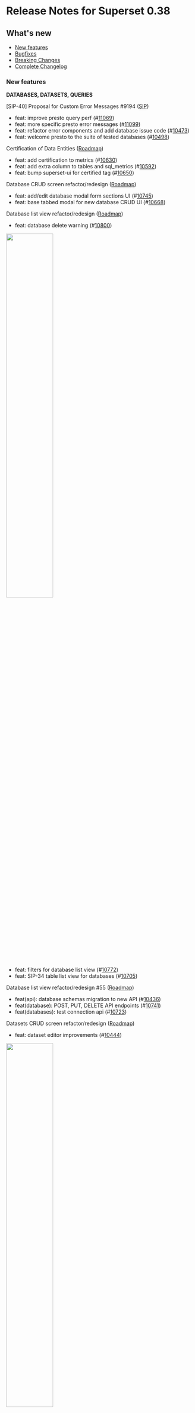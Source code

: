 <!--
Licensed to the Apache Software Foundation (ASF) under one
or more contributor license agreements.  See the NOTICE file
distributed with this work for additional information
regarding copyright ownership.  The ASF licenses this file
to you under the Apache License, Version 2.0 (the
"License"); you may not use this file except in compliance
with the License.  You may obtain a copy of the License at

  http://www.apache.org/licenses/LICENSE-2.0

Unless required by applicable law or agreed to in writing,
software distributed under the License is distributed on an
"AS IS" BASIS, WITHOUT WARRANTIES OR CONDITIONS OF ANY
KIND, either express or implied.  See the License for the
specific language governing permissions and limitations
under the License.
-->

# Release Notes for Superset 0.38

## What's new
- [New features](#new-features)
- [Bugfixes](#bugfixes)
- [Breaking Changes](#breaking-changes)
- [Complete Changelog](#complete-changelog)

### New features
**DATABASES, DATASETS, QUERIES**

[SIP-40] Proposal for Custom Error Messages #9194 ([SIP](https://github.com/apache/incubator-superset/issues/9194))
- feat: improve presto query perf  (#[11069](https://github.com/apache/incubator-superset/pull/11069))
- feat: more specific presto error messages  (#[11099](https://github.com/apache/incubator-superset/pull/11099))
- feat: refactor error components and add database issue code  (#[10473](https://github.com/apache/incubator-superset/pull/10473))
- feat: welcome presto to the suite of tested databases  (#[10498](https://github.com/apache/incubator-superset/pull/10498))


Certification of Data Entities ([Roadmap](https://github.com/apache-superset/superset-roadmap/issues/73))
- feat: add certification to metrics  (#[10630](https://github.com/apache/incubator-superset/pull/10630))
- feat: add extra column to tables and sql_metrics  (#[10592](https://github.com/apache/incubator-superset/pull/10592))
- feat: bump superset-ui for certified tag  (#[10650](https://github.com/apache/incubator-superset/pull/10650))


Database CRUD screen refactor/redesign ([Roadmap](https://github.com/apache-superset/superset-roadmap/issues/14))
- feat: add/edit database modal form sections UI  (#[10745](https://github.com/apache/incubator-superset/pull/10745))
- feat: base tabbed modal for new database CRUD UI  (#[10668](https://github.com/apache/incubator-superset/pull/10668))


Database list view refactor/redesign ([Roadmap](https://github.com/apache-superset/superset-roadmap/issues/55))
- feat: database delete warning  (#[10800](https://github.com/apache/incubator-superset/pull/10800))
<img src="media/10800.gif" width="50%"/>

- feat: filters for database list view  (#[10772](https://github.com/apache/incubator-superset/pull/10772))
- feat: SIP-34 table list view for databases  (#[10705](https://github.com/apache/incubator-superset/pull/10705))


Database list view refactor/redesign #55 ([Roadmap](https://github.com/apache-superset/superset-roadmap/issues/55))
- feat(api): database schemas migration to new API   (#[10436](https://github.com/apache/incubator-superset/pull/10436))
- feat(database): POST, PUT, DELETE API endpoints  (#[10741](https://github.com/apache/incubator-superset/pull/10741))
- feat(databases): test connection api  (#[10723](https://github.com/apache/incubator-superset/pull/10723))


Datasets CRUD screen refactor/redesign ([Roadmap](https://github.com/apache-superset/superset-roadmap/issues/13))
- feat: dataset editor improvements  (#[10444](https://github.com/apache/incubator-superset/pull/10444))
<img src="media/10444.gif" width="50%"/>


Datasets CRUD screen refactor/redesign #13 ([Roadmap](https://github.com/apache-superset/superset-roadmap/issues/13))
- feat(datasource): remove deleted columns and update column type on metadata refresh  (#[10619](https://github.com/apache/incubator-superset/pull/10619))
<img src="media/10619.png" width="50%"/>


Datasets list view refactor/redesign #12 ([Roadmap](https://github.com/apache-superset/superset-roadmap/issues/12))
- feat: update dataset editor modal  (#[10347](https://github.com/apache/incubator-superset/pull/10347))
<img src="media/10347.gif" width="50%"/>

- feat(datasets): REST API bulk delete  (#[11237](https://github.com/apache/incubator-superset/pull/11237))


Saved queries CRUD screen + list view refactor/redesign #15 ([Roadmap](https://github.com/apache-superset/superset-roadmap/issues/15))
- feat: CRUD REST API for saved queries  (#[10777](https://github.com/apache/incubator-superset/pull/10777))
- feat: saved query list actions  (#[11109](https://github.com/apache/incubator-superset/pull/11109))
<img src="media/11109.gif" width="50%"/>

- feat: saved query list view + sort/filters  (#[11005](https://github.com/apache/incubator-superset/pull/11005))
- feat: SavedQuery REST API for bulk delete and new API fields  (#[10793](https://github.com/apache/incubator-superset/pull/10793))
- feat: update saved query backend routing + add savedquery list  (#[10922](https://github.com/apache/incubator-superset/pull/10922))
- feat(saved_queries): add custom api filter for all string & text fields  (#[11031](https://github.com/apache/incubator-superset/pull/11031))


Other features
- feat: dataset REST API for distinct values  (#[10595](https://github.com/apache/incubator-superset/pull/10595))


**EXPLORE, CHARTS, DASHBOARDS**

[SIP-40] Proposal for Custom Error Messages #9194 ([SIP](https://github.com/apache/incubator-superset/issues/9194))
- feat: add download as image button to explore  (#[10297](https://github.com/apache/incubator-superset/pull/10297))
<img src="media/10297.gif" width="50%"/>


[SIP-34] Proposal to establish a new design direction, system, and process for Superset ([SIP](https://github.com/apache/incubator-superset/issues/8976))
- feat: SIP-34 explore save modal  (#[10355](https://github.com/apache/incubator-superset/pull/10355))
<img src="media/10355.gif" width="50%"/>


Charts list view refactor/redesign ([Roadmap](https://github.com/apache-superset/superset-roadmap/issues/47))
- feat(charts): modify custom api filter to include more fields  (#[11054](https://github.com/apache/incubator-superset/pull/11054))


Echarts integration ([Roadmap](https://github.com/apache-superset/superset-roadmap/issues/48))
- feat: add linear color scale to sunburst chart  (#[10474](https://github.com/apache/incubator-superset/pull/10474))
<img src="media/10474.gif" width="50%"/>

- feat: add optional prophet forecasting functionality to chart data api  (#[10324](https://github.com/apache/incubator-superset/pull/10324))
- feat(viz): add ECharts Timeseries chart  (#[10752](https://github.com/apache/incubator-superset/pull/10752))
<img src="media/10752.gif" width="50%"/>


Improvements to cache handling #74 ([Roadmap](https://github.com/apache-superset/superset-roadmap/issues/74))
- feat: add ECharts Pie chart  (#[10966](https://github.com/apache/incubator-superset/pull/10966))
<img src="media/10966.gif" width="50%"/>

- feat: implement cache invalidation api  (#[10761](https://github.com/apache/incubator-superset/pull/10761))
- feat: Adding extra_filters to warm_up_cache  (#[10675](https://github.com/apache/incubator-superset/pull/10675))


[SIP-34] Proposal to establish a new design direction, system, and process for Superset ([SIP](https://github.com/apache/incubator-superset/issues/8976))
- feat: add favorite star to dashboard and chart lists  (#[10510](https://github.com/apache/incubator-superset/pull/10510))
<img src="media/10510.png" width="50%"/>

- feat: use svg for checkbox component  (#[10799](https://github.com/apache/incubator-superset/pull/10799))
<img src="media/10799.gif" width="50%"/>


Other features
- feat(table-viz): translation and metric column header align right  (#[10549](https://github.com/apache/incubator-superset/pull/10549))


- feat: adding dashboard toggle fullscreen button  (#[10840](https://github.com/apache/incubator-superset/pull/10840))
<img src="media/10840.png" width="50%"/>

- feat: enable ETag header for dashboard GET requests  (#[10963](https://github.com/apache/incubator-superset/pull/10963))
- feat: move ace-editor and mathjs to async modules  (#[10837](https://github.com/apache/incubator-superset/pull/10837))
- feat: server side dashboard css for less repaint  (#[10850](https://github.com/apache/incubator-superset/pull/10850))
- feat: use shorten url in standalone iframe  (#[10651](https://github.com/apache/incubator-superset/pull/10651))


**SQL LAB**
- feat: Adding table comment and columns comment for SQLLab  (#[10844](https://github.com/apache/incubator-superset/pull/10844))


**SYSTEM, OTHER**
- feat: add TXT as default CSV extension  (#[10371](https://github.com/apache/incubator-superset/pull/10371))


[SIP-34] Proposal to establish a new design direction, system, and process for Superset ([SIP](https://github.com/apache/incubator-superset/issues/8976))
- feat: card view bulk select  (#[10607](https://github.com/apache/incubator-superset/pull/10607))
- feat: custom favorite filter for dashboards, charts and saved queries  (#[11083](https://github.com/apache/incubator-superset/pull/11083))
- feat: SIP-34 card/grid views for dashboards and charts   (#[10526](https://github.com/apache/incubator-superset/pull/10526))
- feat(listviews): SIP-34 Bulk Select  (#[10298](https://github.com/apache/incubator-superset/pull/10298))
- feat(listviews): SIP-34 filters for charts, dashboards, datasets  (#[10335](https://github.com/apache/incubator-superset/pull/10335))


[SIP-40] Proposal for Custom Error Messages #9194 ([SIP](https://github.com/apache/incubator-superset/issues/9194))
- feat: update timeout error UX  (#[10274](https://github.com/apache/incubator-superset/pull/10274))


Alerts (send notification when a condition is met) ([Roadmap](https://github.com/apache-superset/superset-roadmap/issues/54))
- feat: add test email functionality to SQL-based email alerts  (#[10476](https://github.com/apache/incubator-superset/pull/10476))
- feat: refractored SQL-based alerting framework  (#[10605](https://github.com/apache/incubator-superset/pull/10605))


[SIP-34] Proposal to establish a new design direction, system, and process for Superset ([SIP](https://github.com/apache/incubator-superset/issues/8976))
- feat: adding all icons from the design system to the codebase  (#[11033](https://github.com/apache/incubator-superset/pull/11033))
- feat: storybook for Icon component  (#[10515](https://github.com/apache/incubator-superset/pull/10515))


[SIP-48] Using Ant Design as our primary component library ([SIP](https://github.com/apache/incubator-superset/issues/10254))
- feat: Add antd to the codebase  (#[10508](https://github.com/apache/incubator-superset/pull/10508))


Alerts (send notification when a condition is met) ([Roadmap](https://github.com/apache-superset/superset-roadmap/issues/54))
- feat: updated email format for SQL-based email alerts  (#[10512](https://github.com/apache/incubator-superset/pull/10512))


Superset Component library - Phase 1 ([Roadmap](https://github.com/apache-superset/superset-roadmap/issues/23))
- feat: adding Storybook to Superset  (#[10383](https://github.com/apache/incubator-superset/pull/10383))


Other
- feat: Allow tests files in  /src (plus Label component tests)  (#[10634](https://github.com/apache/incubator-superset/pull/10634))
- feat: Getting fancier with Storybook  (#[10647](https://github.com/apache/incubator-superset/pull/10647))


### Bugfixes

- fix(permissions): alpha role has all full features  (#[10241](https://github.com/apache/incubator-superset/pull/10241))
- fix: broken glyphicons used in react-json-schema  (#[10267](https://github.com/apache/incubator-superset/pull/10267))
- fix: add additional ui tweaks  (#[10275](https://github.com/apache/incubator-superset/pull/10275))
- fix: saving custom CSS correctly  (#[10289](https://github.com/apache/incubator-superset/pull/10289))
- fix: fetch datasets list after dataset created successfully  (#[10290](https://github.com/apache/incubator-superset/pull/10290))
- fix: update community Slack link  (#[10360](https://github.com/apache/incubator-superset/pull/10360))
- fix: allow creating table option and remove schema requirement in dataset add modal  (#[10369](https://github.com/apache/incubator-superset/pull/10369))
- fix(datasets): sort and humanized modified by  (#[10380](https://github.com/apache/incubator-superset/pull/10380))
- fix(api): fixes perf on charts and introduces sorting by database on datasets  (#[10392](https://github.com/apache/incubator-superset/pull/10392))
- fix(api): fixes openapi spec errors and adds a test to validate all spec  (#[10393](https://github.com/apache/incubator-superset/pull/10393))
- fix(charts): disable CSRF for chart data endpoint  (#[10397](https://github.com/apache/incubator-superset/pull/10397))
- fix: dataset list filters bug  (#[10398](https://github.com/apache/incubator-superset/pull/10398))
- fix: remove FAB rendered menu in favor of react based one  (#[10401](https://github.com/apache/incubator-superset/pull/10401))
- fix: show label for filters in filter box in explore  (#[10412](https://github.com/apache/incubator-superset/pull/10412))
- fix: Implement updates to SQL-based email alerts  (#[10454](https://github.com/apache/incubator-superset/pull/10454))
- fix(presto): Handle ROW data stored as string  (#[10456](https://github.com/apache/incubator-superset/pull/10456))
- fix: change "add new slice" copy to "add new chart"  (#[10457](https://github.com/apache/incubator-superset/pull/10457))
- fix(sqllab): button width isn't wide enough for 'Run Selection'  (#[10461](https://github.com/apache/incubator-superset/pull/10461))
- fix: timeout error message  (#[10478](https://github.com/apache/incubator-superset/pull/10478))
- fix: enforce mandatory chart name on save and edit  (#[10482](https://github.com/apache/incubator-superset/pull/10482))
- fix: More tweaks needed after adding Doctype tag  (#[10504](https://github.com/apache/incubator-superset/pull/10504))
- fix: explore panel missing padding  (#[10505](https://github.com/apache/incubator-superset/pull/10505))
- fix: refactored SQL-based alerts to not pass sqlalchemy objects as args  (#[10506](https://github.com/apache/incubator-superset/pull/10506))
- fix(sqllab): Handle long table names in SQL Lab  (#[10518](https://github.com/apache/incubator-superset/pull/10518))
- fix: make SQL-based alert email links user friendly  (#[10519](https://github.com/apache/incubator-superset/pull/10519))
- fix(dashboard): changing the chart title, except not  (#[10527](https://github.com/apache/incubator-superset/pull/10527))
- fix: misaligned LimitControl buttons and port jsx->tsx  (#[10529](https://github.com/apache/incubator-superset/pull/10529))
- fix: Resolves #10535  (#[10536](https://github.com/apache/incubator-superset/pull/10536))
- fix: add retry to SQL-based alerting celery task  (#[10542](https://github.com/apache/incubator-superset/pull/10542))
- fix: Updating Dockerfile to work with updated python requirements.  (#[10550](https://github.com/apache/incubator-superset/pull/10550))
- fix(thumbnails): missing field, logging and new config var  (#[10562](https://github.com/apache/incubator-superset/pull/10562))
- fix: add translate for dropdown menu  (#[10573](https://github.com/apache/incubator-superset/pull/10573))
- fix: error message modal overflow  (#[10580](https://github.com/apache/incubator-superset/pull/10580))
- fix: add None checking to cast_to_num  (#[10584](https://github.com/apache/incubator-superset/pull/10584))
- fix: removing unsupported modal sizes  (#[10625](https://github.com/apache/incubator-superset/pull/10625))
- fix: remove duplicated params and cache_timeout from list_columns; add viz_type to list_columns  (#[10643](https://github.com/apache/incubator-superset/pull/10643))
- fix: controls scroll issue  (#[10644](https://github.com/apache/incubator-superset/pull/10644))
- fix(db_engine_specs): improve Presto column type matching  (#[10658](https://github.com/apache/incubator-superset/pull/10658))
- fix(db_engine_specs): mysql longtext type should not be numeric  (#[10661](https://github.com/apache/incubator-superset/pull/10661))
- fix: change public role like gamma procedure  (#[10674](https://github.com/apache/incubator-superset/pull/10674))
- fix(sqllab): log exceptions caused by the user as debug and not error  (#[10676](https://github.com/apache/incubator-superset/pull/10676))
- fix: only call signal if executing on the main thread  (#[10677](https://github.com/apache/incubator-superset/pull/10677))
- fix: layout flexiness  (#[10681](https://github.com/apache/incubator-superset/pull/10681))
- fix: SubMenu css  (#[10682](https://github.com/apache/incubator-superset/pull/10682))
- fix: dashboard extra filters  (#[10692](https://github.com/apache/incubator-superset/pull/10692))
- fix: shorten url with extra request parameters  (#[10693](https://github.com/apache/incubator-superset/pull/10693))
- fix: card view failed cypress tests  (#[10699](https://github.com/apache/incubator-superset/pull/10699))
- fix: deprecation warnings due to invalid escape sequences.  (#[10710](https://github.com/apache/incubator-superset/pull/10710))
- fix: move menu reorg logic from crud app into Menu component  (#[10717](https://github.com/apache/incubator-superset/pull/10717))
- fix: local docker deployment  (#[10738](https://github.com/apache/incubator-superset/pull/10738))
- Fix: Rejiggering some dependencies, trying to get CI to pass  (#[10747](https://github.com/apache/incubator-superset/pull/10747))
- fix(presto): default unknown types to string type  (#[10753](https://github.com/apache/incubator-superset/pull/10753))
- fix: add validator information to email/slack alerts  (#[10762](https://github.com/apache/incubator-superset/pull/10762))
- fix: re-installing local superset in cache image  (#[10766](https://github.com/apache/incubator-superset/pull/10766))
- fix: can not type `0.05` in `TextControl`  (#[10778](https://github.com/apache/incubator-superset/pull/10778))
- fix: MVC show saved query  (#[10781](https://github.com/apache/incubator-superset/pull/10781))
- fix: disable domain sharding on explore view  (#[10787](https://github.com/apache/incubator-superset/pull/10787))
- fix: Database API missing allow none on fields  (#[10795](https://github.com/apache/incubator-superset/pull/10795))
- fix: bump node version on Dockerfile to be on par with docker-compose  (#[10813](https://github.com/apache/incubator-superset/pull/10813))
- fix(tests): export dataset tests fails with presto  (#[10818](https://github.com/apache/incubator-superset/pull/10818))
- fix: use nullpool in the celery workers  (#[10819](https://github.com/apache/incubator-superset/pull/10819))
- fix: Making the database read-only  (#[10823](https://github.com/apache/incubator-superset/pull/10823))
- fix(databases): test connection api endpoint  (#[10824](https://github.com/apache/incubator-superset/pull/10824))
- fix: update the time filter for 'Last Year' option in explore  (#[10829](https://github.com/apache/incubator-superset/pull/10829))
- fix(test): missing auth on tests  (#[10842](https://github.com/apache/incubator-superset/pull/10842))
- fix(cypress): wait for filterValues request  (#[10884](https://github.com/apache/incubator-superset/pull/10884))
- fix: superset alerting misc fixes  (#[10891](https://github.com/apache/incubator-superset/pull/10891))
- fix(cypress): prevent CI failure on codecov failure  (#[10892](https://github.com/apache/incubator-superset/pull/10892))
- fix:  front end CI tests and test runner  (#[10897](https://github.com/apache/incubator-superset/pull/10897))
- fix: babel script broken by format string  (#[10902](https://github.com/apache/incubator-superset/pull/10902))
- fix: several disabled pylint rules in models/helpers.py  (#[10909](https://github.com/apache/incubator-superset/pull/10909))
- fix: spelling in docs homepage  (#[10912](https://github.com/apache/incubator-superset/pull/10912))
- fix: address all disabled pylint checks in charts/api.py  (#[10932](https://github.com/apache/incubator-superset/pull/10932))
- fix: use nullpool even for user lookup in the celery  (#[10938](https://github.com/apache/incubator-superset/pull/10938))
- fix: update pylint disabled checks in common/query_context.py  (#[10941](https://github.com/apache/incubator-superset/pull/10941))
- fix: setting specific exceptions common/query_context.py  (#[10942](https://github.com/apache/incubator-superset/pull/10942))
- fix: re-enabling several globally disabled lint rules  (#[10957](https://github.com/apache/incubator-superset/pull/10957))
- fix: removed disabled lint rule `too-many-locals` in connectors/base/models.py  (#[10958](https://github.com/apache/incubator-superset/pull/10958))
- fix: typo in prefer typescript  (#[10959](https://github.com/apache/incubator-superset/pull/10959))
- fix: pylint checks in connectors/sqla/models.py  (#[10974](https://github.com/apache/incubator-superset/pull/10974))
- fix: pylint disabled rules in dashboard/api.py  (#[10976](https://github.com/apache/incubator-superset/pull/10976))
- fix: changes a pylint check in dashboard module  (#[10978](https://github.com/apache/incubator-superset/pull/10978))
- fix: changed disabled rules in datasets module  (#[10979](https://github.com/apache/incubator-superset/pull/10979))
- fix: Add Item Overflow on Dataset Editor  (#[10983](https://github.com/apache/incubator-superset/pull/10983))
- fix: enable pylint rules in db_engine_specs module  (#[10998](https://github.com/apache/incubator-superset/pull/10998))
- fix: enable several pylint rules partially in db_engines_specs module  (#[11000](https://github.com/apache/incubator-superset/pull/11000))
- fix: unbreak ci  (#[11003](https://github.com/apache/incubator-superset/pull/11003))
- fix: timer component, fixes #10849, closes #11002  (#[11004](https://github.com/apache/incubator-superset/pull/11004))
- fix: menu shows a 0 when there are not settings  (#[11009](https://github.com/apache/incubator-superset/pull/11009))
- fix: reenable pylint rule `unused-import` in charts and connectors modules  (#[11014](https://github.com/apache/incubator-superset/pull/11014))
- fix: query search low privileged user search access denied  (#[11017](https://github.com/apache/incubator-superset/pull/11017))
- fix(api): unable to delete virtual dataset, wrong permission name  (#[11019](https://github.com/apache/incubator-superset/pull/11019))
- fix: [dashboard] should not show edit button when user has no edit permit  (#[11024](https://github.com/apache/incubator-superset/pull/11024))
- fix: dashboard edit button (again)  (#[11029](https://github.com/apache/incubator-superset/pull/11029))
- fix: sql lab autocomplete width  (#[11063](https://github.com/apache/incubator-superset/pull/11063))
- fix: fix table existence validation function  (#[11066](https://github.com/apache/incubator-superset/pull/11066))
- fix: database list checkboxes  (#[11068](https://github.com/apache/incubator-superset/pull/11068))
- fix: Adding timeout to flaky cypress test, to wait for animation to complete  (#[11074](https://github.com/apache/incubator-superset/pull/11074))
- fix: surface connection error messages on the client  (#[11077](https://github.com/apache/incubator-superset/pull/11077))
- fix(jest): using UTC mock date  (#[11079](https://github.com/apache/incubator-superset/pull/11079))
- fix: double scroll bars on dataset editor  (#[11095](https://github.com/apache/incubator-superset/pull/11095))
- fix: echarts timeseries groupby  (#[11103](https://github.com/apache/incubator-superset/pull/11103))
- fix: Disabling timezone of dataframe before passing Prophet  (#[11107](https://github.com/apache/incubator-superset/pull/11107))
- fix(chart-data-api): ignore missing filters  (#[11112](https://github.com/apache/incubator-superset/pull/11112))
- fix: alembic migration error msg trying to delete constraint on tables  (#[11115](https://github.com/apache/incubator-superset/pull/11115))
- fix: remove extra flash import  (#[11121](https://github.com/apache/incubator-superset/pull/11121))
- fix: Revert "Replace reactable with DataTable from superset-ui in QueryTable (#10981)"  (#[11125](https://github.com/apache/incubator-superset/pull/11125))
- fix: SpatialControl popover won't open  (#[11127](https://github.com/apache/incubator-superset/pull/11127))
- fix: Alembic migration 18532d70ab98  (#[11136](https://github.com/apache/incubator-superset/pull/11136))
- fix(examples): missing expressions in birth_names  (#[11141](https://github.com/apache/incubator-superset/pull/11141))
- fix: Fix Time Column dropdown for date filter  (#[11149](https://github.com/apache/incubator-superset/pull/11149))
- fix(dataset): update user list endpoint  (#[11221](https://github.com/apache/incubator-superset/pull/11221))
- fix(crud): set default extra value  (#[11262](https://github.com/apache/incubator-superset/pull/11262))
- fix(sqla): allow 'unknown' type queries in explore view  (#[11365](https://github.com/apache/incubator-superset/pull/11365))
- fix: prior npm font source had a glitch  (#[11724](https://github.com/apache/incubator-superset/pull/11724))


## Breaking Changes
[List of backwards incompatible changes](https://github.com/apache/incubator-superset/blob/master/UPDATING.md#0380)

## Complete Changelog
For the complete chnagelog please see [apache/incubator-superset/CHANGELOG.md](https://github.com/apache/incubator-superset/blob/master/CHANGELOG.md)

